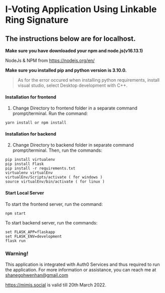 # I-Voting Application Using Linkable Ring Signature
## The instructions below are for localhost.
**Make sure you have downloaded your npm and node.js(v16.13.1)**

NodeJs & NPM from https://nodejs.org/en/

**Make sure you installed pip and python version is 3.10.0.**
>As for the error occured when installing python requirements, install visual studio, select Desktop development with C++.

#### Installation for frontend
1. Change Directory to frontend folder in a separate command prompt/terminal. Run the command:
```
yarn install or npm install
```

#### Installation for backend
2. Change Directory to backend folder in separate command prompt/terminal. Then, run the commands:
```
pip install virtualenv
pip install Flask
pip install -r requirements.txt
virtualenv virtualEnv
virtualEnv/Scripts/activate ( for windows )
source virtualEnv/bin/activate ( for linux )
```

#### Start Local Server
To start the frontend server, run the command:
```
npm start
```
To start backend server, run the commands:
```
set FLASK_APP=flaskapp
set FLASK_ENV=development
flask run
```


### Warning!
This application is integrated with Auth0 Services and thus required to run the application. 
For more information or assistance, you can reach me at shanegohwenhan@gmail.com

https://mimis.social is valid till 20th March 2022.
